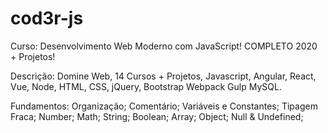# cod3r-js

Curso: Desenvolvimento Web Moderno com JavaScript! COMPLETO 2020 + Projetos!

Descrição: Domine Web, 14 Cursos + Projetos, Javascript, Angular, React, Vue, Node, HTML, CSS, jQuery, Bootstrap Webpack Gulp MySQL.

Fundamentos:
Organização;
Comentário;
Variáveis e Constantes;
Tipagem Fraca;
Number;
Math;
String;
Boolean;
Array;
Object;
Null & Undefined;